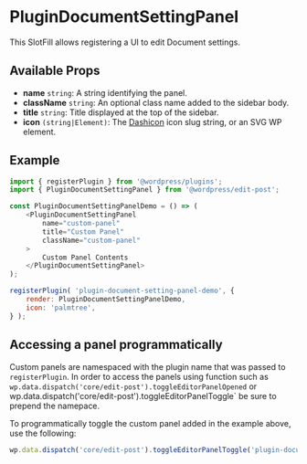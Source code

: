 # PluginDocumentSettingPanel

This SlotFill allows registering a UI to edit Document settings.

## Available Props

* __name__ `string`: A string identifying the panel.
* __className__ `string`: An optional class name added to the sidebar body.
* __title__ `string`: Title displayed at the top of the sidebar.
* __icon__ `(string|Element)`: The [Dashicon](https://developer.wordpress.org/resource/dashicons/) icon slug string, or an SVG WP element.

## Example

```js
import { registerPlugin } from '@wordpress/plugins';
import { PluginDocumentSettingPanel } from '@wordpress/edit-post';

const PluginDocumentSettingPanelDemo = () => (
	<PluginDocumentSettingPanel
		name="custom-panel"
		title="Custom Panel"
		className="custom-panel"
	>
		Custom Panel Contents
	</PluginDocumentSettingPanel>
);

registerPlugin( 'plugin-document-setting-panel-demo', {
	render: PluginDocumentSettingPanelDemo,
	icon: 'palmtree',
} );
```
## Accessing a panel programmatically

Custom panels are namespaced with the plugin name that was passed to `registerPlugin`.
In order to access the panels using function such as `wp.data.dispatch('core/edit-post').toggleEditorPanelOpened` or wp.data.dispatch('core/edit-post').toggleEditorPanelToggle` be sure to prepend the namepace.

To programmatically toggle the custom panel added in the example above, use the following:

```js
wp.data.dispatch('core/edit-post').toggleEditorPanelToggle('plugin-document-setting-panel-demo/custom-panel');
```